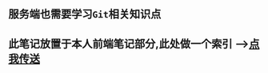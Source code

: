 ## 服务端也需要学习`Git`相关知识点

## 此笔记放置于本人前端笔记部分,此处做一个索引    -->**[点我传送](https://gitee.com/hongjilin/hongs-study-notes/tree/master/编程_前端开发学习笔记/Git学习笔记)**

